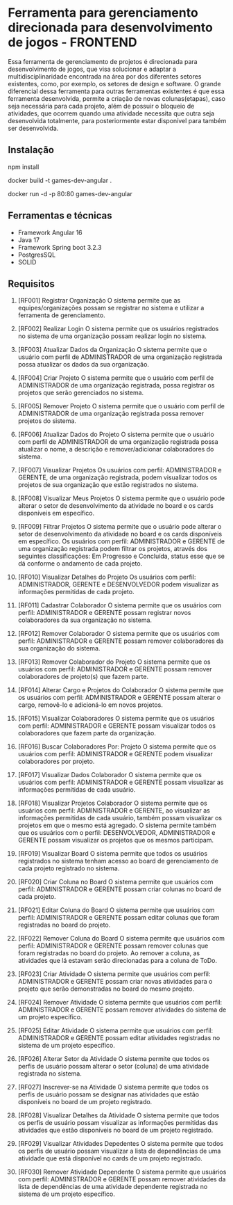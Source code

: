 # Ferramenta para gerenciamento direcionada para desenvolvimento de jogos - FRONTEND
Essa ferramenta de gerenciamento de projetos é direcionada para desenvolvimento de jogos, que visa solucionar e adaptar a multidisciplinaridade encontrada na área por dos diferentes setores existentes, como, por exemplo, os setores de design e software. O grande diferencial dessa ferramenta para outras ferramentas existentes é que essa ferramenta desenvolvida, permite a criação de novas colunas(etapas), caso seja necessária para cada projeto, além de possuir o bloqueio de atividades, que ocorrem quando uma atividade necessita que outra seja desenvolvida totalmente, para posteriormente estar disponível para também ser desenvolvida. 



## Instalação

npm install

docker build -t games-dev-angular .

docker run -d -p 80:80 games-dev-angular

## Ferramentas e técnicas
  * Framework Angular 16
  * Java 17
  * Framework Spring boot 3.2.3
  * PostgresSQL
  * SOLID

## Requisitos

  1. [RF001] Registrar Organização
  O sistema permite que as equipes/organizações possam se registrar no sistema e
  utilizar a ferramenta de gerenciamento.

  2. [RF002] Realizar Login
  O sistema permite que os usuários registrados no sistema de uma organização possam
  realizar login no sistema.

  3. [RF003] Atualizar Dados da Organização
  O sistema permite que o usuário com perfil de ADMINISTRADOR de uma organização
  registrada possa atualizar os dados da sua organização.

  4. [RF004] Criar Projeto
  O sistema permite que o usuário com perfil de ADMINISTRADOR de uma organização
  registrada, possa registrar os projetos que serão gerenciados no sistema.

  5. [RF005] Remover Projeto
  O sistema permite que o usuário com perfil de ADMINISTRADOR de uma organização
  registrada possa remover projetos do sistema.
  
  6. [RF006] Atualizar Dados do Projeto
  O sistema permite que o usuário com perfil de ADMINISTRADOR de uma organização
  registrada possa atualizar o nome, a descrição e remover/adicionar colaboradores do
  sistema.

  7. [RF007] Visualizar Projetos
  Os usuários com perfil: ADMINISTRADOR e GERENTE, de uma organização
  registrada, podem visualizar todos os projetos de sua organização que estão registrados no
  sistema.

  8. [RF008] Visualizar Meus Projetos
  O sistema permite que o usuário pode alterar o setor de desenvolvimento da atividade
  no board e os cards disponíveis em específico.

  9. [RF009] Filtrar Projetos
  O sistema permite que o usuário pode alterar o setor de desenvolvimento da atividade
  no board e os cards disponíveis em específico.
  Os usuários com perfil: ADMINISTRADOR e GERENTE de uma organização
  registrada podem filtrar os projetos, através dos seguintes classificações: Em Progresso e
  Concluída, status esse que se dá conforme o andamento de cada projeto.

  10. [RF010] Visualizar Detalhes do Projeto
  Os usuários com perfil: ADMINISTRADOR, GERENTE e DESENVOLVEDOR
  podem visualizar as informações permitidas de cada projeto.

  11. [RF011] Cadastrar Colaborador
  O sistema permite que os usuários com perfil: ADMINISTRADOR e GERENTE
  possam registrar novos colaboradores da sua organização no sistema.
  
  12. [RF012] Remover Colaborador
  O sistema permite que os usuários com perfil: ADMINISTRADOR e GERENTE
  possam remover colaboradores da sua organização do sistema.

  13. [RF013] Remover Colaborador do Projeto
  O sistema permite que os usuários com perfil: ADMINISTRADOR e GERENTE
  possam remover colaboradores de projeto(s) que fazem parte.

  14. [RF014] Alterar Cargo e Projetos do Colaborador
  O sistema permite que os usuários com perfil: ADMINISTRADOR e GERENTE
  possam alterar o cargo, removê-lo e adicioná-lo em novos projetos.

  15. [RF015] Visualizar Colaboradores
  O sistema permite que os usuários com perfil: ADMINISTRADOR e GERENTE
  possam visualizar todos os colaboradores que fazem parte da organização.

  16. [RF016] Buscar Colaboradores Por: Projeto
  O sistema permite que os usuários com perfil: ADMINISTRADOR e GERENTE
  podem visualizar colaboradores por projeto.

  17. [RF017] Visualizar Dados Colaborador
  O sistema permite que os usuários com perfil: ADMINISTRADOR e GERENTE
  possam visualizar as informações permitidas de cada usuário.

  18. [RF018] Visualizar Projetos Colaborador
  O sistema permite que os usuários com perfil: ADMINISTRADOR e GERENTE,
  ao visualizar as informações permitidas de cada usuário, também possam visualizar os projetos
  em que o mesmo está agregado.
  O sistema permite também que os usuários com o perfil: DESENVOLVEDOR,
  ADMINISTRADOR e GERENTE possam visualizar os projetos que os mesmos participam.
  
  19. [RF019] Visualizar Board
  O sistema permite que todos os usuários registrados no sistema tenham acesso ao
  board de gerenciamento de cada projeto registrado no sistema.

  20. [RF020] Criar Coluna no Board
  O sistema permite que usuários com perfil: ADMINISTRADOR e GERENTE
  possam criar colunas no board de cada projeto.

  21. [RF021] Editar Coluna do Board
  O sistema permite que usuários com perfil: ADMINISTRADOR e GERENTE
  possam editar colunas que foram registradas no board do projeto.

  22. [RF022] Remover Coluna do Board
  O sistema permite que usuários com perfil: ADMINISTRADOR e GERENTE
  possam remover colunas que foram registradas no board do projeto. Ao remover a coluna, as
  atividades que lá estavam serão direcionadas para a coluna de ToDo.

  23. [RF023] Criar Atividade
  O sistema permite que usuários com perfil: ADMINISTRADOR e GERENTE
  possam criar novas atividades para o projeto que serão demonstradas no board do mesmo
  projeto.

  24. [RF024] Remover Atividade
  O sistema permite que usuários com perfil: ADMINISTRADOR e GERENTE
  possam remover atividades do sistema de um projeto específico.

  25. [RF025] Editar Atividade
  O sistema permite que usuários com perfil: ADMINISTRADOR e GERENTE
  possam editar atividades registradas no sistema de um projeto específico.
 
  26. [RF026] Alterar Setor da Atividade
  O sistema permite que todos os perfis de usuário possam alterar o setor (coluna) de
  uma atividade registrada no sistema.

  27. [RF027] Inscrever-se na Atividade
  O sistema permite que todos os perfis de usuário possam se designar nas atividades
  que estão disponíveis no board de um projeto registrado.

  28. [RF028] Visualizar Detalhes da Atividade
  O sistema permite que todos os perfis de usuário possam visualizar as informações
  permitidas das atividades que estão disponíveis no board de um projeto registrado.

  29. [RF029] Visualizar Atividades Depedentes
  O sistema permite que todos os perfis de usuário possam visualizar a lista de dependências
  de uma atividade que está disponível no cards de um projeto registrado.

  30. [RF030] Remover Atividade Dependente
  O sistema permite que usuários com perfil: ADMINISTRADOR e GERENTE
  possam remover atividades da lista de dependências de uma atividade dependente registrada no
  sistema de um projeto específico.

